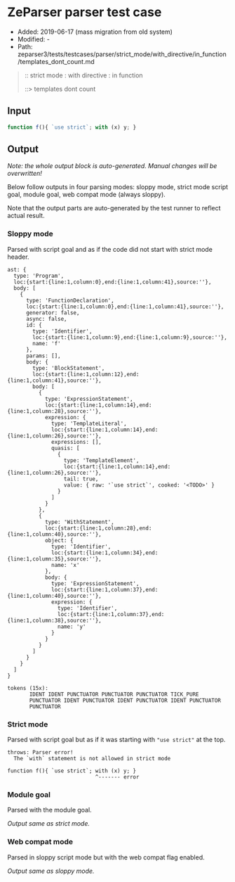 # ZeParser parser test case

- Added: 2019-06-17 (mass migration from old system)
- Modified: -
- Path: zeparser3/tests/testcases/parser/strict_mode/with_directive/in_function/templates_dont_count.md

> :: strict mode : with directive : in function
>
> ::> templates dont count

## Input

`````js
function f(){ `use strict`; with (x) y; }
`````

## Output

_Note: the whole output block is auto-generated. Manual changes will be overwritten!_

Below follow outputs in four parsing modes: sloppy mode, strict mode script goal, module goal, web compat mode (always sloppy).

Note that the output parts are auto-generated by the test runner to reflect actual result.

### Sloppy mode

Parsed with script goal and as if the code did not start with strict mode header.

`````
ast: {
  type: 'Program',
  loc:{start:{line:1,column:0},end:{line:1,column:41},source:''},
  body: [
    {
      type: 'FunctionDeclaration',
      loc:{start:{line:1,column:0},end:{line:1,column:41},source:''},
      generator: false,
      async: false,
      id: {
        type: 'Identifier',
        loc:{start:{line:1,column:9},end:{line:1,column:9},source:''},
        name: 'f'
      },
      params: [],
      body: {
        type: 'BlockStatement',
        loc:{start:{line:1,column:12},end:{line:1,column:41},source:''},
        body: [
          {
            type: 'ExpressionStatement',
            loc:{start:{line:1,column:14},end:{line:1,column:28},source:''},
            expression: {
              type: 'TemplateLiteral',
              loc:{start:{line:1,column:14},end:{line:1,column:26},source:''},
              expressions: [],
              quasis: [
                {
                  type: 'TemplateElement',
                  loc:{start:{line:1,column:14},end:{line:1,column:26},source:''},
                  tail: true,
                  value: { raw: '`use strict`', cooked: '<TODO>' }
                }
              ]
            }
          },
          {
            type: 'WithStatement',
            loc:{start:{line:1,column:28},end:{line:1,column:40},source:''},
            object: {
              type: 'Identifier',
              loc:{start:{line:1,column:34},end:{line:1,column:35},source:''},
              name: 'x'
            },
            body: {
              type: 'ExpressionStatement',
              loc:{start:{line:1,column:37},end:{line:1,column:40},source:''},
              expression: {
                type: 'Identifier',
                loc:{start:{line:1,column:37},end:{line:1,column:38},source:''},
                name: 'y'
              }
            }
          }
        ]
      }
    }
  ]
}

tokens (15x):
       IDENT IDENT PUNCTUATOR PUNCTUATOR PUNCTUATOR TICK_PURE
       PUNCTUATOR IDENT PUNCTUATOR IDENT PUNCTUATOR IDENT PUNCTUATOR
       PUNCTUATOR
`````

### Strict mode

Parsed with script goal but as if it was starting with `"use strict"` at the top.

`````
throws: Parser error!
  The `with` statement is not allowed in strict mode

function f(){ `use strict`; with (x) y; }
                            ^------- error
`````


### Module goal

Parsed with the module goal.

_Output same as strict mode._

### Web compat mode

Parsed in sloppy script mode but with the web compat flag enabled.

_Output same as sloppy mode._
